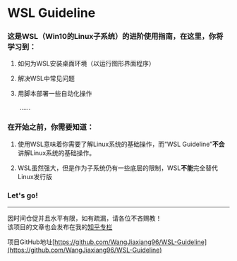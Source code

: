 
# WSL Guideline 

### 这是WSL（Win10的Linux子系统）的进阶使用指南，在这里，你将学习到：  

1. 如何为WSL安装桌面环境（以运行图形界面程序）  

2. 解决WSL中常见问题

3. 用脚本部署一些自动化操作

&emsp;&emsp;......

### 在开始之前，你需要知道：

1. 使用WSL意味着你需要了解Linux系统的基础操作，而“WSL Guideline”**不会**讲解Linux系统的基础操作。

2. WSL虽然强大，但是作为子系统仍有一些底层的限制，WSL**不能**完全替代Linux发行版

### Let's go!


---

因时间仓促并且水平有限，如有疏漏，请各位不吝赐教！  
该项目的文章也会发布在我的[知乎专栏](https://zhuanlan.zhihu.com/WindowsSubsystemForLinux)

项目GitHub地址[https://github.com/WangJiaxiang96/WSL-Guideline](https://github.com/WangJiaxiang96/WSL-Guideline)
